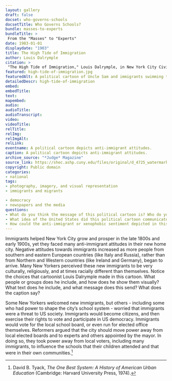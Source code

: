 ```yaml
--- 
layout: gallery
draft: false
docset: who-governs-schools
docsetTitle: Who Governs Schools?
bundle: masses-to-experts
bundleTitle: >
 From the "Masses" to "Experts"
date: 1903-01-01
displaydate: "1903"
title: The High Tide of Immigration
author: Louis Dalrymple
citation: >
 "The High Tide of Immigration," Louis Dalrymple, in New York City Civil Rights History Project, Accessed: [Month Day, Year], https://nyccivilrightshistory.org/gallery/high-tide-of-immigration.
featured: high-tide-of-immigration.jpg
featuredAlt: A political cartoon of Uncle Sam and immigrants swimming to the US shore.
detailedDescr: high-tide-of-immigration
embed: 
embedTitle: 
text: 
mapembed: 
audio: 
audioTitle: 
audioTranscript: 
video: 
videoTitle: 
relTitle: 
relImg: 
relImgAlt: 
relLink: 
eventname: A political cartoon depicts anti-immigrant attitudes.
caption: A political cartoon depicts anti-immigrant attitudes.
archive_source: "*Judge* Magazine"
source_link: https://shec.ashp.cuny.edu/files/original/d_4725_watermarked150_3acbee8f7e.jpg 
copyright: Public domain
categories: 
- national
tags: 
- photography, imagery, and visual representation
- immigrants and migrants

- democracy
- newspapers and the media
questions: 
- What do you think the message of this political cartoon is? Who do you think it was trying to speak to? 
- What idea of the United States did this political cartoon communicate? What relationship did it suggest between US patriotism (represented by Uncle Sam) and immigration? What does the caption say about how immigration at the time of the cartoon was different from immigration in previous periods? 
- How could the anti-immigrant or xenophobic sentiment depicted in this cartoon have mattered for school governance in New York City? How could it have affected how people thought about who should be in charge of a system with a large majority of immigrant students and a predominantly white and Protestant Christian political elite?
--- 
```


Immigrants helped New York City grow and prosper in the late 1800s and early 1900s, yet they faced many anti-immigrant attitudes in their new home city. Negative attitudes towards immigrants increased as more people from southern and eastern European countries (like Italy and Russia), rather than from Northern and Western countries (like Ireland and Germany), began to arrive. Many New Yorkers perceived these new immigrants to be very culturally, religiously, and at times racially different than themselves. Notice the choices that cartoonist Louis Dalrymple made in this cartoon. What people or groups does he include, and how does he show them visually? What text does he include, and what message does this send? What does the caption say?

Some New Yorkers welcomed new immigrants, but others - including some who had power to shape the city’s school system - worried that immigrants were a threat to US society. Immigrants would become citizens, and then exercise their rights to vote and participate in US democracy. Immigrants would vote for the local school board, or even run for elected office themselves. Reformers argued that the city should move power away from local elected boards and to experts and others appointed by the mayor. In doing so, they took power away from local voters, including many immigrants, to influence the schools that their children attended and that were in their own communities.[^1]

[^1]: David B. Tyack, *The One Best System: A History of American Urban Education* (Cambridge: Harvard University Press, 1974).
